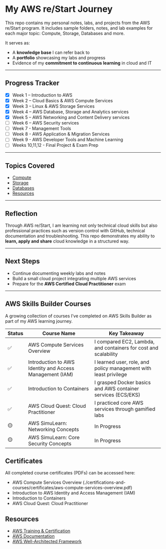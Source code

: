 # My AWS re/Start Journey

This repo contains my personal notes, labs, and projects from the AWS re/Start program. It includes sample folders, notes, and lab examples for each major topic: Compute, Storage, Databases and more.

It serves as:  
- A **knowledge base** I can refer back to  
- A **portfolio** showcasing my labs and progress  
- Evidence of my **commitment to continuous learning** in cloud and IT

---

## Progress Tracker

- [x] Week 1 – Introduction to AWS  
- [x] Week 2 – Cloud Basics & AWS Compute Services
- [x] Week 3 – Linux & AWS Storage Services   
- [x] Week 4 – AWS Database, Storage and Analytics services
- [x] Week 5 – AWS Networking and Content Delivery services  
- [ ] Week 6 – AWS Security services
- [ ] Week 7 - Management Tools
- [ ] Week 8 - AWS Application & Migration Services
- [ ] Week 9 - AWS Developer Tools and Machine Learning
- [ ] Weeks 10,11,12 - Final Project & Exam Prep

---

## Topics Covered

- [Compute](./compute/topic-notes.md)
- [Storage](./storage/topic-notes.md)
- [Databases](./databases/database-design.md)
- [Resources](./resources/helpful-links.md)

---

## Reflection

Through AWS re/Start, I am learning not only technical cloud skills but also professional practices such as version control with GitHub, technical documentation and troubleshooting. This repo demonstrates my ability to **learn, apply and share** cloud knowledge in a structured way.  

---

## Next Steps

- Continue documenting weekly labs and notes  
- Build a small cloud project integrating multiple AWS services  
- Prepare for the **AWS Certified Cloud Practitioner** exam  

---
## AWS Skills Builder Courses
A growing collection of courses I’ve completed on AWS Skills Builder as part of my AWS learning journey.  
  
Status | Course Name | Key Takeaway
-------|-------------|--------------
✅     | AWS Compute Services Overview | I compared EC2, Lambda, and containers for cost and scalability
✅     | Introduction to AWS Identity and Access Management (IAM) | I learned user, role, and policy management with least privilege
✅     | Introduction to Containers | I grasped Docker basics and AWS container services (ECS/EKS)
✅     | AWS Cloud Quest: Cloud Practitioner | I practiced core AWS services through gamified labs
🟡     | AWS SimuLearn: Networking Concepts | In Progress
🟡     | AWS SimuLearn: Core Security Concepts| In Progress

## Certificates  
All completed course certificates (PDFs) can be accessed here: 
- AWS Compute Services Overview (./certifications-and-courses/certificates/aws-compute-services-overview.pdf)
- Introduction to AWS Identity and Access Management (IAM)
- Introduction to Containers 
- AWS Cloud Quest: Cloud Practitioner

## Resources

- [AWS Training & Certification](https://aws.amazon.com/training/)  
- [AWS Documentation](https://docs.aws.amazon.com/)  
- [AWS Well-Architected Framework](https://aws.amazon.com/architecture/well-architected/)  
